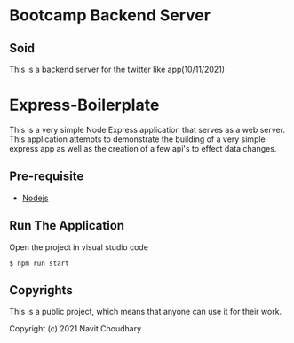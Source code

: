 # Bootcamp Backend Server
## Soid
This is a backend server for the twitter like app(10/11/2021)

# Express-Boilerplate
This is a very simple Node Express application that serves as a web server. This application attempts to demonstrate the building of a very simple express app as well as the creation of a few api's to effect data changes.

## Pre-requisite

- [Nodejs](https://www.digitalocean.com/community/tutorials/how-to-install-node-js-on-ubuntu-20-04)
## Run The Application

Open the project in visual studio code

```
$ npm run start
```

## Copyrights
This is a public project, which means that anyone can use it for their work.

Copyright (c) 2021 Navit Choudhary